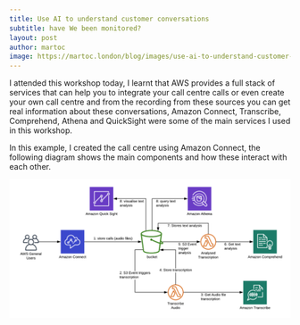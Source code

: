 ```yaml
---
title: Use AI to understand customer conversations
subtitle: have We been monitored?
layout: post
author: martoc
image: https://martoc.london/blog/images/use-ai-to-understand-customer-conversations.png
---
```


I attended this workshop today, I learnt that AWS provides a full stack of
services that can help you to integrate your call centre calls or even create
your own call centre and from the recording from these sources you can get real
information about these conversations, Amazon Connect, Transcribe, Comprehend,
Athena and QuickSight were some of the main services I used in this workshop.

In this example, I created the call centre using Amazon Connect, the following
diagram shows the main components and how these interact with each other.

![Architecture](/blog/images/use-ai-to-understand-customer-conversations.png)
